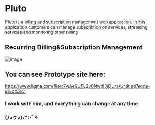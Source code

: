 # Pluto
Pluto is a billing and subscription management web application.
In this application customers can manage subscribtion on services, streaming services and monitoring other billing 
## Recurring Billing&Subscription Management
![image](https://user-images.githubusercontent.com/43065890/77145123-ba379700-6a98-11ea-9e12-e70c56e726bf.png)

## You can see Prototype site here:
https://www.figma.com/file/c7wAeGUFL2vONwdl3rDUra/Untitled?node-id=0%3A1
### I work with him, and everything can change at any time
### (ﾉ◕ヮ◕)ﾉ*:･ﾟ✧